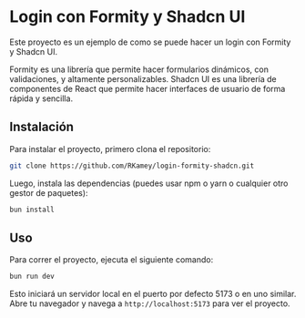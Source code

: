 # Login con Formity y Shadcn UI

Este proyecto es un ejemplo de como se puede hacer un login con Formity y Shadcn UI.

Formity es una librería que permite hacer formularios dinámicos, con validaciones, y altamente personalizables. Shadcn UI es una librería de componentes de React que permite hacer interfaces de usuario de forma rápida y sencilla.

## Instalación
Para instalar el proyecto, primero clona el repositorio:

```bash
git clone https://github.com/RKamey/login-formity-shadcn.git
```

Luego, instala las dependencias (puedes usar npm o yarn o cualquier otro gestor de paquetes):
```bash
bun install
```

## Uso
Para correr el proyecto, ejecuta el siguiente comando:

```bash
bun run dev
```

Esto iniciará un servidor local en el puerto por defecto 5173 o en uno similar. Abre tu navegador y navega a `http://localhost:5173` para ver el proyecto.
